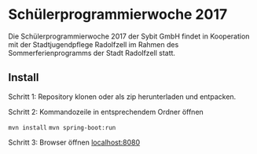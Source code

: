 
# Schülerprogrammierwoche 2017
Die Schülerprogrammierwoche 2017 der Sybit GmbH findet in Kooperation mit der Stadtjugendpflege Radolfzell im Rahmen des Sommerferienprogramms der Stadt Radolfzell statt.

## Install

Schritt 1: Repository klonen oder als zip herunterladen und entpacken.

Schritt 2: Kommandozeile in entsprechendem Ordner öffnen

``mvn install``
``mvn spring-boot:run``

Schritt 3: Browser öffnen [localhost:8080](http://localhost:8080)

